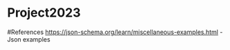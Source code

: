 # Project2023

#References
https://json-schema.org/learn/miscellaneous-examples.html - Json examples